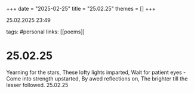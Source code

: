 +++
date = "2025-02-25"
title = "25.02.25"
themes = []
+++

25.02.2025 23:49

tags: #personal
links: [[poems]]

# 25.02.25

Yearning for the stars,
These lofty lights imparted,
Wait for patient eyes -
Come into strength upstarted,
By awed reflections on,
The brighter till the lesser followed.
25.02.25


